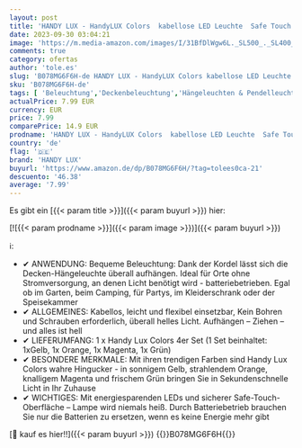 ```yaml
---
layout: post
title: 'HANDY LUX - HandyLUX Colors  kabellose LED Leuchte  Safe Touch Oberfläche  Dekoleuchte  4er Set LED-Lampen  bunt  Hängeleuchte  Deckenleuchte  Batteriebetrieb  Zugschnuraktivierung'
date: 2023-09-30 03:04:21
image: 'https://m.media-amazon.com/images/I/31BfDlWgw6L._SL500_._SL400_.jpg'
comments: true
category: ofertas
author: 'tole.es'
slug: 'B078MG6F6H-de HANDY LUX - HandyLUX Colors kabellose LED Leuchte Safe...'
sku: 'B078MG6F6H-de'
tags: [ 'Beleuchtung','Deckenbeleuchtung','Hängeleuchten & Pendelleuchten','Innenbeleuchtung','handy lux','🇩🇪', ]
actualPrice: 7.99 EUR
currency: EUR
price: 7.99
comparePrice: 14.9 EUR
prodname: 'HANDY LUX - HandyLUX Colors  kabellose LED Leuchte  Safe Touch Oberfläche  Dekoleuchte  4er Set LED-Lampen  bunt  Hängeleuchte  Deckenleuchte  Batteriebetrieb  Zugschnuraktivierung'
country: 'de'
flag: '🇩🇪'
brand: 'HANDY LUX'
buyurl: 'https://www.amazon.de/dp/B078MG6F6H/?tag=tolees0ca-21'
descuento: '46.38'
average: '7.99'
---
```


Es gibt ein [{{< param title >}}]({{< param buyurl >}}) hier:

[![{{< param prodname >}}]({{< param image >}})]({{< param buyurl >}})

ℹ️:

- ✔ ANWENDUNG: Bequeme Beleuchtung: Dank der Kordel lässt sich die Decken-Hängeleuchte überall aufhängen. Ideal für Orte ohne Stromversorgung, an denen Licht benötigt wird - batteriebetrieben. Egal ob im Garten, beim Camping, für Partys, im Kleiderschrank oder der Speisekammer
- ✔ ALLGEMEINES: Kabellos, leicht und flexibel einsetzbar, Kein Bohren und Schrauben erforderlich, überall helles Licht. Aufhängen – Ziehen – und alles ist hell
- ✔ LIEFERUMFANG: 1 x Handy Lux Colors 4er Set (1 Set beinhaltet: 1xGelb, 1x Orange, 1x Magenta, 1x Grün)
- ✔ BESONDERE MERKMALE: Mit ihren trendigen Farben sind Handy Lux Colors wahre Hingucker - in sonnigem Gelb, strahlendem Orange, knalligem Magenta und frischem Grün bringen Sie in Sekundenschnelle Licht in Ihr Zuhause
- ✔ WICHTIGES: Mit energiesparenden LEDs und sicherer Safe-Touch-Oberfläche – Lampe wird niemals heiß. Durch Batteriebetrieb brauchen Sie nur die Batterien zu ersetzen, wenn es keine Energie mehr gibt

[🛒 kauf es hier!!]({{< param buyurl >}})
{{<world>}}B078MG6F6H{{</world>}}
